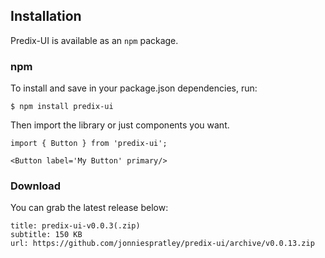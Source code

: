 ## Installation
Predix-UI is available as an `npm` package.

### npm
To install and save in your package.json dependencies, run:

```code
$ npm install predix-ui
```

Then import the library or just components you want.

```code
import { Button } from 'predix-ui';

<Button label='My Button' primary/>
```



### Download
You can grab the latest release below:

```download
title: predix-ui-v0.0.3(.zip)
subtitle: 150 KB
url: https://github.com/jonniespratley/predix-ui/archive/v0.0.13.zip
```
